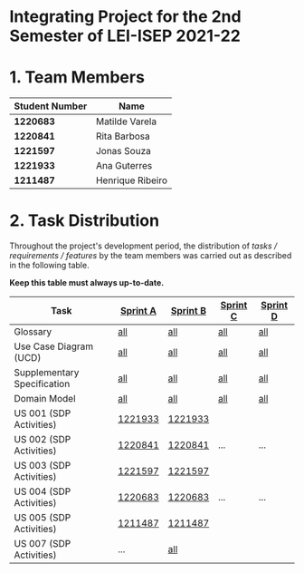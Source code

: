 # Integrating Project for the 2nd Semester of LEI-ISEP 2021-22

# 1. Team Members

| Student Number | Name             |
|----------------|------------------|
| **1220683**    | Matilde Varela   |
| **1220841**    | Rita Barbosa     |
| **1221597**    | Jonas Souza      |
| **1221933**    | Ana Guterres     |
| **1211487**    | Henrique Ribeiro |

# 2. Task Distribution ###

Throughout the project's development period, the distribution of _tasks / requirements / features_ by the team members
was carried out as described in the following table.

**Keep this table must always up-to-date.**

| Task                        | [Sprint A](sprintA/Readme.md)                                                              | [Sprint B](sprintB/Readme.md)                                                              | [Sprint C](sprintC/Readme.md)                                                              | [Sprint D](sprintD/Readme.md)                                                              |
|-----------------------------|--------------------------------------------------------------------------------------------|--------------------------------------------------------------------------------------------|--------------------------------------------------------------------------------------------|--------------------------------------------------------------------------------------------|
| Glossary                    | [all](sprintA/global-artifacts/01.requirements-engineering/glossary.md)                    | [all](sprintB/global-artifacts/00.engineering-requirements/glossary.md)                    | [all](sprintC/global-artifacts/00.engineering-requirements/glossary.md)                    | [all](sprintD/global-artifacts/00.engineering-requirements/glossary.md)                    |
| Use Case Diagram (UCD)      | [all](sprintA/global-artifacts/01.requirements-engineering/use-case-diagram.md)            | [all](sprintB/global-artifacts/00.engineering-requirements/use-case-diagram.md)            | [all](sprintC/global-artifacts/00.engineering-requirements/use-case-diagram.md)            | [all](sprintD/global-artifacts/00.engineering-requirements/use-case-diagram.md)            |
| Supplementary Specification | [all](sprintA/global-artifacts/01.requirements-engineering/supplementary-specification.md) | [all](sprintB/global-artifacts/00.engineering-requirements/supplementary-specification.md) | [all](sprintC/global-artifacts/00.engineering-requirements/supplementary-specification.md) | [all](sprintD/global-artifacts/00.engineering-requirements/supplementary-specification.md) |
| Domain Model                | [all](sprintA/global-artifacts/02.analysis/Readme.md)                                      | [all](sprintB/global-artifacts/01.analysis/analysis.md)                                    | [all](sprintC/global-artifacts/01.analysis/analysis.md)                                    | [all](sprintD/global-artifacts/01.analysis/analysis.md)                                    |
| US 001 (SDP Activities)     | [1221933](sprintA/us001/Readme.md)                                                         | [1221933](sprintB/us001/Readme.md)                                                         |                                                                                            |                                                                                            |
| US 002 (SDP Activities)     | [1220841](sprintA/us002/Readme.md)                                                         | [1220841](sprintB/us002/Readme.md)                                                         | ...                                                                                        | ...                                                                                        |
| US 003 (SDP Activities)     | [1221597](sprintA/us003/Readme.md)                                                         | [1221597](sprintB/us003/Readme.md)                                                         |                                                                                            |                                                                                            |
| US 004 (SDP Activities)     | [1220683](sprintA/us004/Readme.md)                                                         | [1220683](sprintB/us004/Readme.md)                                                         | ...                                                                                        | ...                                                                                        |
| US 005 (SDP Activities)     | [1211487](sprintA/us005/Readme.md)                                                         | [1211487](sprintB/us005/Readme.md)                                                         |                                                                                            |                                                                                            |
| US 007 (SDP Activities)     | ...                                                                                        | [all](docs/sprintB/us007/Readme.md)                                                        |                                                                                            |                                                                                            |


